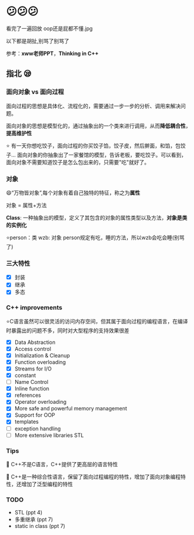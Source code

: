 # :confused::confused::confused:

看完了一遍回放 oop还是屁都不懂.jpg

以下都是胡扯,别骂了别骂了

参考：**xww老师PPT**，**Thinking in C++**

## 指北 :sleepy:

### 面向对象 vs 面向过程

面向过程的思想是具体化、流程化的，需要通过一步一步的分析、调用来解决问题。

面向对象的思想是模型化的，通过抽象出的一个类来进行调用，从而**降低耦合性**，**提高维护性**

:star: 有一天你想吃饺子，面向过程的你买饺子馅，饺子皮，然后擀面，和馅，包饺子... 面向对象的你抽象出了一家餐馆的模型，告诉老板，要吃饺子。可以看到，面向对象不需要知道饺子是怎么包出来的，只需要"吃"就好了。

### 对象

:smile:“万物皆对象”,每个对象有着自己独特的特征，称之为**属性** 

对象 = 属性+方法

**Class**: 一种抽象出的模型，定义了其包含的对象的属性类型以及方法，**对象是类的实例化**

:star:person：类   wzb: 对象  person规定有吃，睡的方法，所以wzb会吃会睡(别骂了)

### 三大特性

- [x] 封装
- [x] 继承
- [x] 多态

### C++ improvements

:star:C语言虽然可以很灵活的访问内存空间，但其属于面向过程的编程语言，在编译时暴露出的问题不多，同时对大型程序的支持效果很差

- [x] Data Abstraction
- [x] Access control
- [x] Initialization & Cleanup
- [x] Function overloading
- [x] Streams for I/O
- [x] constant
- [ ] Name Control
- [x] Inline function
- [x] references
- [x] Operator overloading
- [x] More safe and powerful memory management
- [x] Support for OOP
- [x] templates
- [ ] exception handling
- [ ] More extensive libraries  STL

### Tips

:arrow_down_small: C++不是C语言，C++提供了更高层的语言特性

:arrow_down_small: C++是一种综合性语言，保留了面向过程编程的特性，增加了面向对象编程特性，还增加了泛型编程的特性​



### TODO

- STL (ppt 4)
- 多重继承 (ppt 7)
- static in class (ppt 7)



